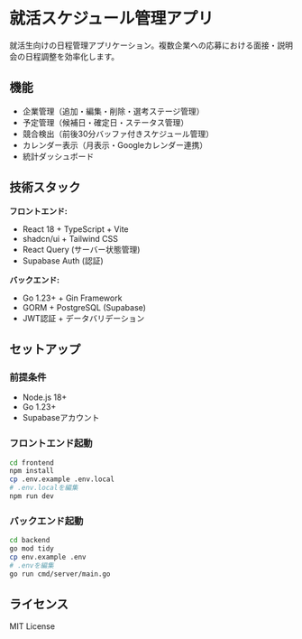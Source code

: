 # 就活スケジュール管理アプリ

就活生向けの日程管理アプリケーション。複数企業への応募における面接・説明会の日程調整を効率化します。

## 機能

- 企業管理（追加・編集・削除・選考ステージ管理）
- 予定管理（候補日・確定日・ステータス管理）
- 競合検出（前後30分バッファ付きスケジュール管理）
- カレンダー表示（月表示・Googleカレンダー連携）
- 統計ダッシュボード

## 技術スタック

**フロントエンド:**
- React 18 + TypeScript + Vite
- shadcn/ui + Tailwind CSS
- React Query (サーバー状態管理)
- Supabase Auth (認証)

**バックエンド:**
- Go 1.23+ + Gin Framework
- GORM + PostgreSQL (Supabase)
- JWT認証 + データバリデーション

## セットアップ

### 前提条件
- Node.js 18+
- Go 1.23+
- Supabaseアカウント

### フロントエンド起動
```bash
cd frontend
npm install
cp .env.example .env.local
# .env.localを編集
npm run dev
```

### バックエンド起動
```bash
cd backend
go mod tidy
cp env.example .env
# .envを編集
go run cmd/server/main.go
```

## ライセンス

MIT License
